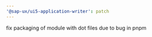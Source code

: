 ```yaml
---
'@sap-ux/ui5-application-writer': patch
---
```


fix packaging of module with dot files due to bug in pnpm
